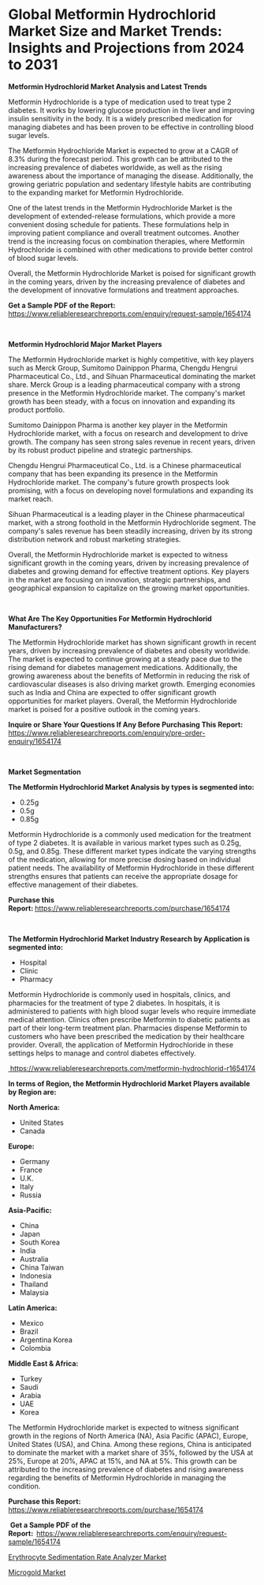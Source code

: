 <p><h1>Global Metformin Hydrochlorid Market Size and Market Trends: Insights and Projections from 2024 to 2031</h1></p><p><strong>Metformin Hydrochlorid Market Analysis and Latest Trends</strong></p>
<p><p>Metformin Hydrochloride is a type of medication used to treat type 2 diabetes. It works by lowering glucose production in the liver and improving insulin sensitivity in the body. It is a widely prescribed medication for managing diabetes and has been proven to be effective in controlling blood sugar levels.</p><p>The Metformin Hydrochloride Market is expected to grow at a CAGR of 8.3% during the forecast period. This growth can be attributed to the increasing prevalence of diabetes worldwide, as well as the rising awareness about the importance of managing the disease. Additionally, the growing geriatric population and sedentary lifestyle habits are contributing to the expanding market for Metformin Hydrochloride.</p><p>One of the latest trends in the Metformin Hydrochloride Market is the development of extended-release formulations, which provide a more convenient dosing schedule for patients. These formulations help in improving patient compliance and overall treatment outcomes. Another trend is the increasing focus on combination therapies, where Metformin Hydrochloride is combined with other medications to provide better control of blood sugar levels.</p><p>Overall, the Metformin Hydrochloride Market is poised for significant growth in the coming years, driven by the increasing prevalence of diabetes and the development of innovative formulations and treatment approaches.</p></p>
<p><strong>Get a Sample PDF of the Report:&nbsp;</strong> <a href="https://www.reliableresearchreports.com/enquiry/request-sample/1654174">https://www.reliableresearchreports.com/enquiry/request-sample/1654174</a></p>
<p>&nbsp;</p>
<p><strong>Metformin Hydrochlorid Major Market Players</strong></p>
<p><p>The Metformin Hydrochloride market is highly competitive, with key players such as Merck Group, Sumitomo Dainippon Pharma, Chengdu Hengrui Pharmaceutical Co., Ltd., and Sihuan Pharmaceutical dominating the market share. Merck Group is a leading pharmaceutical company with a strong presence in the Metformin Hydrochloride market. The company's market growth has been steady, with a focus on innovation and expanding its product portfolio.</p><p>Sumitomo Dainippon Pharma is another key player in the Metformin Hydrochloride market, with a focus on research and development to drive growth. The company has seen strong sales revenue in recent years, driven by its robust product pipeline and strategic partnerships.</p><p>Chengdu Hengrui Pharmaceutical Co., Ltd. is a Chinese pharmaceutical company that has been expanding its presence in the Metformin Hydrochloride market. The company's future growth prospects look promising, with a focus on developing novel formulations and expanding its market reach.</p><p>Sihuan Pharmaceutical is a leading player in the Chinese pharmaceutical market, with a strong foothold in the Metformin Hydrochloride segment. The company's sales revenue has been steadily increasing, driven by its strong distribution network and robust marketing strategies.</p><p>Overall, the Metformin Hydrochloride market is expected to witness significant growth in the coming years, driven by increasing prevalence of diabetes and growing demand for effective treatment options. Key players in the market are focusing on innovation, strategic partnerships, and geographical expansion to capitalize on the growing market opportunities.</p></p>
<p>&nbsp;</p>
<p><strong>What Are The Key Opportunities For Metformin Hydrochlorid Manufacturers?</strong></p>
<p><p>The Metformin Hydrochloride market has shown significant growth in recent years, driven by increasing prevalence of diabetes and obesity worldwide. The market is expected to continue growing at a steady pace due to the rising demand for diabetes management medications. Additionally, the growing awareness about the benefits of Metformin in reducing the risk of cardiovascular diseases is also driving market growth. Emerging economies such as India and China are expected to offer significant growth opportunities for market players. Overall, the Metformin Hydrochloride market is poised for a positive outlook in the coming years.</p></p>
<p><strong>Inquire or Share Your Questions If Any Before Purchasing This Report:</strong> <a href="https://www.reliableresearchreports.com/enquiry/pre-order-enquiry/1654174">https://www.reliableresearchreports.com/enquiry/pre-order-enquiry/1654174</a></p>
<p>&nbsp;</p>
<p><strong>Market Segmentation</strong></p>
<p><strong>The Metformin Hydrochlorid Market Analysis by types is segmented into:</strong></p>
<p><ul><li>0.25g</li><li>0.5g</li><li>0.85g</li></ul></p>
<p><p>Metformin Hydrochloride is a commonly used medication for the treatment of type 2 diabetes. It is available in various market types such as 0.25g, 0.5g, and 0.85g. These different market types indicate the varying strengths of the medication, allowing for more precise dosing based on individual patient needs. The availability of Metformin Hydrochloride in these different strengths ensures that patients can receive the appropriate dosage for effective management of their diabetes.</p></p>
<p><strong>Purchase this Report:&nbsp;</strong><a href="https://www.reliableresearchreports.com/purchase/1654174">https://www.reliableresearchreports.com/purchase/1654174</a></p>
<p>&nbsp;</p>
<p><strong>The Metformin Hydrochlorid Market Industry Research by Application is segmented into:</strong></p>
<p><ul><li>Hospital</li><li>Clinic</li><li>Pharmacy</li></ul></p>
<p><p>Metformin Hydrochloride is commonly used in hospitals, clinics, and pharmacies for the treatment of type 2 diabetes. In hospitals, it is administered to patients with high blood sugar levels who require immediate medical attention. Clinics often prescribe Metformin to diabetic patients as part of their long-term treatment plan. Pharmacies dispense Metformin to customers who have been prescribed the medication by their healthcare provider. Overall, the application of Metformin Hydrochloride in these settings helps to manage and control diabetes effectively.</p></p>
<p><a href="https://www.reliableresearchreports.com/metformin-hydrochlorid-r1654174">&nbsp;https://www.reliableresearchreports.com/metformin-hydrochlorid-r1654174</a></p>
<p><strong>In terms of Region, the Metformin Hydrochlorid Market Players available by Region are:</strong></p>
<p>
    <p> <strong> North America: </strong>
        <ul>
            <li>United States</li>
            <li>Canada</li>
        </ul>
        </p> 
    <p> <strong> Europe: </strong>
        <ul>
            <li>Germany</li>
            <li>France</li>
            <li>U.K.</li>
            <li>Italy</li>
            <li>Russia</li>
        </ul>
        </p> 
    <p> <strong> Asia-Pacific: </strong>
        <ul>
            <li>China</li>
            <li>Japan</li>
            <li>South Korea</li>
            <li>India</li>
            <li>Australia</li>
            <li>China Taiwan</li>
            <li>Indonesia</li>
            <li>Thailand</li>
            <li>Malaysia</li>
        </ul>
        </p> 
    <p> <strong> Latin America: </strong>
        <ul>
            <li>Mexico</li>
            <li>Brazil</li>
            <li>Argentina Korea</li>
            <li>Colombia</li>
        </ul>
        </p> 
    <p> <strong> Middle East & Africa: </strong>
        <ul>
            <li>Turkey</li>
            <li>Saudi</li>
            <li>Arabia</li>
            <li>UAE</li>
            <li>Korea</li>
        </ul>
    </p>
    </p>
<p><p>The Metformin Hydrochloride market is expected to witness significant growth in the regions of North America (NA), Asia Pacific (APAC), Europe, United States (USA), and China. Among these regions, China is anticipated to dominate the market with a market share of 35%, followed by the USA at 25%, Europe at 20%, APAC at 15%, and NA at 5%. This growth can be attributed to the increasing prevalence of diabetes and rising awareness regarding the benefits of Metformin Hydrochloride in managing the condition.</p></p>
<p><strong>Purchase this Report: </strong><a href="https://www.reliableresearchreports.com/purchase/1654174">https://www.reliableresearchreports.com/purchase/1654174</a></p>
<p>&nbsp;<strong>Get a Sample PDF of the Report:&nbsp;&nbsp;</strong><a href="https://www.reliableresearchreports.com/enquiry/request-sample/1654174">https://www.reliableresearchreports.com/enquiry/request-sample/1654174</a></p>
<p><strong></strong></p>
<p><p><a href="https://github.com/NaomieConner2023/Market-Research-Report-List-1/blob/main/erythrocyte-sedimentation-rate-analyzer-market.md">Erythrocyte Sedimentation Rate Analyzer Market</a></p><p><a href="https://github.com/EbonyHane1955/Market-Research-Report-List-2/blob/main/microgold-market.md">Microgold Market</a></p></p>